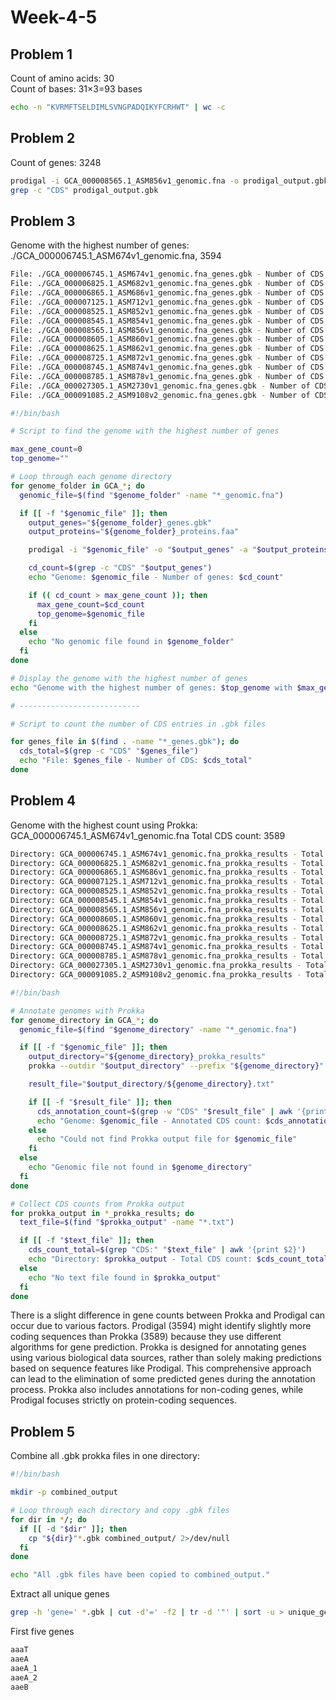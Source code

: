 # Week-4-5

## Problem 1
Count of amino acids: 30<br>
Count of bases: 31×3=93 bases

```bash
echo -n "KVRMFTSELDIMLSVNGPADQIKYFCRHWT" | wc -c
```

## Problem 2
Count of genes: 3248

```bash
prodigal -i GCA_000008565.1_ASM856v1_genomic.fna -o prodigal_output.gbk
grep -c "CDS" prodigal_output.gbk
```

## Problem 3
Genome with the highest number of genes: ./GCA_000006745.1_ASM674v1_genomic.fna, 3594
```bash
File: ./GCA_000006745.1_ASM674v1_genomic.fna_genes.gbk - Number of CDS: 3594
File: ./GCA_000006825.1_ASM682v1_genomic.fna_genes.gbk - Number of CDS: 2032
File: ./GCA_000006865.1_ASM686v1_genomic.fna_genes.gbk - Number of CDS: 2383
File: ./GCA_000007125.1_ASM712v1_genomic.fna_genes.gbk - Number of CDS: 3152
File: ./GCA_000008525.1_ASM852v1_genomic.fna_genes.gbk - Number of CDS: 1579
File: ./GCA_000008545.1_ASM854v1_genomic.fna_genes.gbk - Number of CDS: 1866
File: ./GCA_000008565.1_ASM856v1_genomic.fna_genes.gbk - Number of CDS: 3248
File: ./GCA_000008605.1_ASM860v1_genomic.fna_genes.gbk - Number of CDS: 1009
File: ./GCA_000008625.1_ASM862v1_genomic.fna_genes.gbk - Number of CDS: 1776
File: ./GCA_000008725.1_ASM872v1_genomic.fna_genes.gbk - Number of CDS: 897
File: ./GCA_000008745.1_ASM874v1_genomic.fna_genes.gbk - Number of CDS: 1063
File: ./GCA_000008785.1_ASM878v1_genomic.fna_genes.gbk - Number of CDS: 1505
File: ./GCA_000027305.1_ASM2730v1_genomic.fna_genes.gbk - Number of CDS: 1748
File: ./GCA_000091085.2_ASM9108v2_genomic.fna_genes.gbk - Number of CDS: 1063
```

```bash
#!/bin/bash                                                                                                                                                                       

# Script to find the genome with the highest number of genes                                                                                                                      

max_gene_count=0
top_genome=""

# Loop through each genome directory                                                                                                                                              
for genome_folder in GCA_*; do
  genomic_file=$(find "$genome_folder" -name "*_genomic.fna")

  if [[ -f "$genomic_file" ]]; then
    output_genes="${genome_folder}_genes.gbk"
    output_proteins="${genome_folder}_proteins.faa"

    prodigal -i "$genomic_file" -o "$output_genes" -a "$output_proteins"

    cd_count=$(grep -c "CDS" "$output_genes")
    echo "Genome: $genomic_file - Number of genes: $cd_count"

    if (( cd_count > max_gene_count )); then
      max_gene_count=$cd_count
      top_genome=$genomic_file
    fi
  else
    echo "No genomic file found in $genome_folder"
  fi
done

# Display the genome with the highest number of genes                                                                                                                             
echo "Genome with the highest number of genes: $top_genome with $max_gene_count genes."

# ---------------------------                                                                                                                                                     

# Script to count the number of CDS entries in .gbk files                                                                                                                         

for genes_file in $(find . -name "*_genes.gbk"); do
  cds_total=$(grep -c "CDS" "$genes_file")
  echo "File: $genes_file - Number of CDS: $cds_total"
done


```

## Problem 4
Genome with the highest count using Prokka: GCA_000006745.1_ASM674v1_genomic.fna Total CDS count: 3589
```bash
Directory: GCA_000006745.1_ASM674v1_genomic.fna_prokka_results - Total CDS count: 3589
Directory: GCA_000006825.1_ASM682v1_genomic.fna_prokka_results - Total CDS count: 2028
Directory: GCA_000006865.1_ASM686v1_genomic.fna_prokka_results - Total CDS count: 2383
Directory: GCA_000007125.1_ASM712v1_genomic.fna_prokka_results - Total CDS count: 3150
Directory: GCA_000008525.1_ASM852v1_genomic.fna_prokka_results - Total CDS count: 1577
Directory: GCA_000008545.1_ASM854v1_genomic.fna_prokka_results - Total CDS count: 1861
Directory: GCA_000008565.1_ASM856v1_genomic.fna_prokka_results - Total CDS count: 3245
Directory: GCA_000008605.1_ASM860v1_genomic.fna_prokka_results - Total CDS count: 1001
Directory: GCA_000008625.1_ASM862v1_genomic.fna_prokka_results - Total CDS count: 1771
Directory: GCA_000008725.1_ASM872v1_genomic.fna_prokka_results - Total CDS count: 892
Directory: GCA_000008745.1_ASM874v1_genomic.fna_prokka_results - Total CDS count: 1058
Directory: GCA_000008785.1_ASM878v1_genomic.fna_prokka_results - Total CDS count: 1504
Directory: GCA_000027305.1_ASM2730v1_genomic.fna_prokka_results - Total CDS count: 1748
Directory: GCA_000091085.2_ASM9108v2_genomic.fna_prokka_results - Total CDS count: 1056
```

```bash
#!/bin/bash

# Annotate genomes with Prokka
for genome_directory in GCA_*; do
  genomic_file=$(find "$genome_directory" -name "*_genomic.fna")

  if [[ -f "$genomic_file" ]]; then
    output_directory="${genome_directory}_prokka_results"
    prokka --outdir "$output_directory" --prefix "${genome_directory}" "$genomic_file"

    result_file="$output_directory/${genome_directory}.txt"

    if [[ -f "$result_file" ]]; then
      cds_annotation_count=$(grep -w "CDS" "$result_file" | awk '{print $2}')
      echo "Genome: $genomic_file - Annotated CDS count: $cds_annotation_count"
    else
      echo "Could not find Prokka output file for $genomic_file"
    fi
  else
    echo "Genomic file not found in $genome_directory"
  fi
done

# Collect CDS counts from Prokka output
for prokka_output in *_prokka_results; do
  text_file=$(find "$prokka_output" -name "*.txt")

  if [[ -f "$text_file" ]]; then
    cds_count_total=$(grep "CDS:" "$text_file" | awk '{print $2}')
    echo "Directory: $prokka_output - Total CDS count: $cds_count_total"
  else
    echo "No text file found in $prokka_output"
  fi
done
```
There is a slight difference in gene counts between Prokka and Prodigal can occur due to various factors. Prodigal (3594) might identify slightly more coding sequences than Prokka (3589) because they use different algorithms for gene prediction. Prokka is designed for annotating genes using various biological data sources, rather than solely making predictions based on sequence features like Prodigal. This comprehensive approach can lead to the elimination of some predicted genes during the annotation process. Prokka also includes annotations for non-coding genes, while Prodigal focuses strictly on protein-coding sequences.


## Problem 5
Combine all .gbk prokka files in one directory:
```bash
#!/bin/bash

mkdir -p combined_output

# Loop through each directory and copy .gbk files
for dir in */; do
  if [[ -d "$dir" ]]; then
    cp "${dir}"*.gbk combined_output/ 2>/dev/null
  fi
done

echo "All .gbk files have been copied to combined_output."
```
Extract all unique genes
```bash
grep -h 'gene=' *.gbk | cut -d'=' -f2 | tr -d '"' | sort -u > unique_genes.txt
```
First five genes
```bash
aaaT
aaeA
aaeA_1
aaeA_2
aaeB
```
